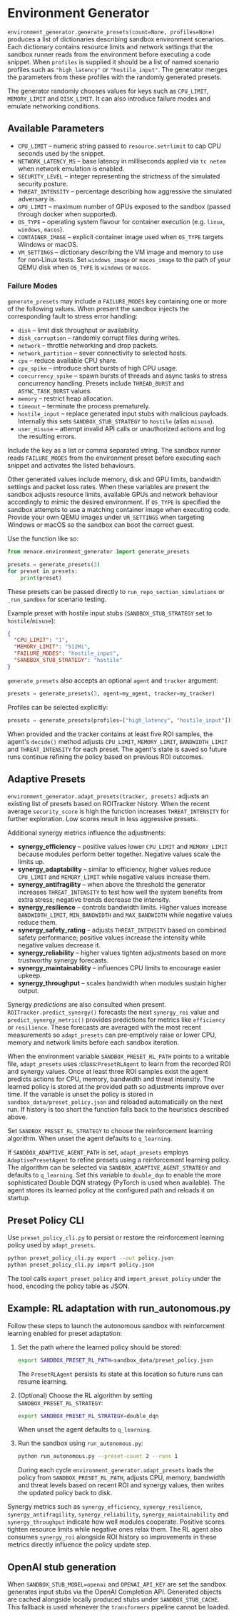 # Environment Generator

`environment_generator.generate_presets(count=None, profiles=None)` produces a list of dictionaries describing sandbox environment scenarios. Each dictionary contains resource limits and network settings that the sandbox runner reads from the environment before executing a code snippet. When `profiles` is supplied it should be a list of named scenario profiles such as `"high_latency"` or `"hostile_input"`. The generator merges the parameters from these profiles with the randomly generated presets.

The generator randomly chooses values for keys such as `CPU_LIMIT`, `MEMORY_LIMIT` and `DISK_LIMIT`. It can also introduce failure modes and emulate networking conditions.

## Available Parameters

- `CPU_LIMIT` – numeric string passed to `resource.setrlimit` to cap CPU seconds used by the snippet.
- `NETWORK_LATENCY_MS` – base latency in milliseconds applied via `tc netem` when network emulation is enabled.
- `SECURITY_LEVEL` – integer representing the strictness of the simulated security posture.
- `THREAT_INTENSITY` – percentage describing how aggressive the simulated adversary is.
- `GPU_LIMIT` – maximum number of GPUs exposed to the sandbox (passed through docker when supported).
- `OS_TYPE` – operating system flavour for container execution (e.g. `linux`, `windows`, `macos`).
- `CONTAINER_IMAGE` – explicit container image used when `OS_TYPE` targets Windows or macOS.
- `VM_SETTINGS` – dictionary describing the VM image and memory to use for non‑Linux tests. Set
  `windows_image` or `macos_image` to the path of your QEMU disk when `OS_TYPE`
  is `windows` or `macos`.

### Failure Modes

`generate_presets` may include a `FAILURE_MODES` key containing one or more of
the following values. When present the sandbox injects the corresponding fault
to stress error handling:

- `disk` – limit disk throughput or availability.
- `disk_corruption` – randomly corrupt files during writes.
- `network` – throttle networking and drop packets.
- `network_partition` – sever connectivity to selected hosts.
- `cpu` – reduce available CPU share.
- `cpu_spike` – introduce short bursts of high CPU usage.
- `concurrency_spike` – spawn bursts of threads and async tasks to stress concurrency handling. Presets include `THREAD_BURST` and `ASYNC_TASK_BURST` values.
- `memory` – restrict heap allocation.
- `timeout` – terminate the process prematurely.
- `hostile_input` – replace generated input stubs with malicious payloads. Internally this sets `SANDBOX_STUB_STRATEGY` to `hostile` (alias `misuse`).
- `user_misuse` – attempt invalid API calls or unauthorized actions and log the
  resulting errors.

Include the key as a list or comma separated string. The sandbox runner reads
`FAILURE_MODES` from the environment preset before executing each snippet and
activates the listed behaviours.

Other generated values include memory, disk and GPU limits, bandwidth settings and packet loss rates. When these variables are present the sandbox adjusts resource limits, available GPUs and network behaviour accordingly to mimic the desired environment. If `OS_TYPE` is specified the sandbox attempts to use a matching container image when executing code. Provide your own QEMU images under `VM_SETTINGS` when targeting Windows or macOS so the sandbox can boot the correct guest.

Use the function like so:

```python
from menace.environment_generator import generate_presets

presets = generate_presets(3)
for preset in presets:
    print(preset)
```

These presets can be passed directly to `run_repo_section_simulations` or `_run_sandbox` for scenario testing.

Example preset with hostile input stubs (`SANDBOX_STUB_STRATEGY` set to `hostile`/`misuse`):

```json
{
  "CPU_LIMIT": "1",
  "MEMORY_LIMIT": "512Mi",
  "FAILURE_MODES": "hostile_input",
  "SANDBOX_STUB_STRATEGY": "hostile"
}
```

`generate_presets` also accepts an optional `agent` and `tracker` argument:

```python
presets = generate_presets(3, agent=my_agent, tracker=my_tracker)
```

Profiles can be selected explicitly:

```python
presets = generate_presets(profiles=["high_latency", "hostile_input"])
```

When provided and the tracker contains at least five ROI samples, the agent's
`decide()` method adjusts `CPU_LIMIT`, `MEMORY_LIMIT`, `BANDWIDTH_LIMIT` and
`THREAT_INTENSITY` for each preset. The agent's state is saved so future runs
continue refining the policy based on previous ROI outcomes.

## Adaptive Presets

`environment_generator.adapt_presets(tracker, presets)` adjusts an existing list
of presets based on ROITracker history. When the recent average `security_score`
is high the function increases `THREAT_INTENSITY` for further exploration. Low
scores result in less aggressive presets.

Additional synergy metrics influence the adjustments:

- **synergy_efficiency** – positive values lower `CPU_LIMIT` and `MEMORY_LIMIT`
  because modules perform better together. Negative values scale the limits up.
- **synergy_adaptability** – similar to efficiency, higher values reduce `CPU_LIMIT` and `MEMORY_LIMIT` while negative values increase them.
- **synergy_antifragility** – when above the threshold the generator increases
  `THREAT_INTENSITY` to test how well the system benefits from extra stress;
  negative trends decrease the intensity.
- **synergy_resilience** – controls bandwidth limits. Higher values increase
  `BANDWIDTH_LIMIT`, `MIN_BANDWIDTH` and `MAX_BANDWIDTH` while negative values
  reduce them.
- **synergy_safety_rating** – adjusts `THREAT_INTENSITY` based on combined
  safety performance; positive values increase the intensity while negative
  values decrease it.
- **synergy_reliability** – higher values tighten adjustments based on more
  trustworthy synergy forecasts.
- **synergy_maintainability** – influences CPU limits to encourage easier upkeep.
- **synergy_throughput** – scales bandwidth when modules sustain higher output.

Synergy *predictions* are also consulted when present. `ROITracker.predict_synergy()`
forecasts the next `synergy_roi` value and `predict_synergy_metric()` provides
predictions for metrics like `efficiency` or `resilience`. These forecasts are
averaged with the most recent measurements so `adapt_presets` can pre‑emptively
raise or lower CPU, memory and network limits before each sandbox iteration.

When the environment variable `SANDBOX_PRESET_RL_PATH` points to a writable
file, `adapt_presets` uses :class:`PresetRLAgent` to learn from the recorded ROI
and synergy values. Once at least three ROI samples exist the agent predicts
actions for CPU, memory, bandwidth and threat intensity. The learned policy is
stored at the provided path so adjustments improve over time. If the variable is
unset the policy is stored in ``sandbox_data/preset_policy.json`` and reloaded
automatically on the next run. If history is too short the function falls back
to the heuristics described above.

Set ``SANDBOX_PRESET_RL_STRATEGY`` to choose the reinforcement learning
algorithm. When unset the agent defaults to ``q_learning``.

If ``SANDBOX_ADAPTIVE_AGENT_PATH`` is set, ``adapt_presets`` employs
``AdaptivePresetAgent`` to refine presets using a reinforcement learning
policy. The algorithm can be selected via ``SANDBOX_ADAPTIVE_AGENT_STRATEGY``
and defaults to ``q_learning``. Set this variable to ``double_dqn`` to enable
the more sophisticated Double DQN strategy (PyTorch is used when available).
The agent stores its learned policy at the configured path and reloads it on
startup.
## Preset Policy CLI

Use `preset_policy_cli.py` to persist or restore the reinforcement learning policy used by `adapt_presets`.

```bash
python preset_policy_cli.py export --out policy.json
python preset_policy_cli.py import policy.json
```

The tool calls `export_preset_policy` and `import_preset_policy` under the hood, encoding the policy table as JSON.

## Example: RL adaptation with run_autonomous.py

Follow these steps to launch the autonomous sandbox with reinforcement
learning enabled for preset adaptation:

1. Set the path where the learned policy should be stored:

   ```bash
   export SANDBOX_PRESET_RL_PATH=sandbox_data/preset_policy.json
   ```

   The `PresetRLAgent` persists its state at this location so future runs can
   resume learning.

2. (Optional) Choose the RL algorithm by setting
   `SANDBOX_PRESET_RL_STRATEGY`:

   ```bash
   export SANDBOX_PRESET_RL_STRATEGY=double_dqn
   ```

   When unset the agent defaults to `q_learning`.

3. Run the sandbox using `run_autonomous.py`:

   ```bash
   python run_autonomous.py --preset-count 2 --runs 1
   ```

   During each cycle `environment_generator.adapt_presets` loads the policy
   from `SANDBOX_PRESET_RL_PATH`, adjusts CPU, memory, bandwidth and threat
   levels based on recent ROI and synergy values, then writes the updated
   policy back to disk.

Synergy metrics such as `synergy_efficiency`, `synergy_resilience`,
`synergy_antifragility`, `synergy_reliability`, `synergy_maintainability` and
`synergy_throughput` indicate how well modules cooperate. Positive scores
tighten resource limits while negative ones relax them. The RL agent also
consumes `synergy_roi` alongside ROI history so improvements in these metrics
directly influence the policy update step.

## OpenAI stub generation

When `SANDBOX_STUB_MODEL=openai` and `OPENAI_API_KEY` are set the sandbox
generates input stubs via the OpenAI Completion API. Generated objects are cached
alongside locally produced stubs under `SANDBOX_STUB_CACHE`. This fallback is
used whenever the `transformers` pipeline cannot be loaded.

